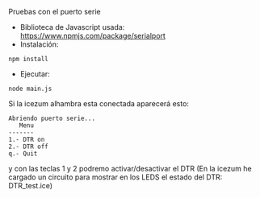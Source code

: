 Pruebas con el puerto serie

* Biblioteca de Javascript usada: https://www.npmjs.com/package/serialport
* Instalación:

```
npm install
```

* Ejecutar:

```
node main.js
```

Si la icezum alhambra esta conectada aparecerá esto:

```
Abriendo puerto serie...
   Menu
-------
1.- DTR on
2.- DTR off
q.- Quit
```

y con las teclas 1 y 2 podremo activar/desactivar el DTR (En la icezum he cargado un circuito para mostrar en los LEDS el estado del DTR: DTR_test.ice)
